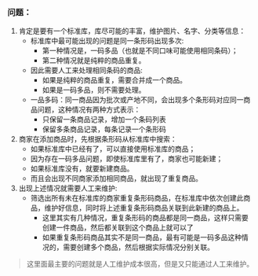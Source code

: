 ### 问题：
1. 肯定是要有一个标准库，库尽可能的丰富，维护图片、名字、分类等信息：
    * 标准库中最可能出现的问题是同一条形码出现多次:
        * 第一种情况是，一码多品（也就是不同口味可能使用相同条码）；
        * 第二种情况就是纯粹的商品重复。
    * 因此需要人工来处理相同条码的商品:
        * 如果是纯粹的商品重复，需要合并成一个商品。
        * 如果是一码多品，则不需要处理。
    * 一品多码：同一商品因为批次或产地不同，会出现多个条形码对应同一商品问题，这种情况有两种方式表示：
        * 只保留一条商品记录，增加一个条码列表
        * 保留多条商品记录，每条记录一个条形码
2. 商家在添加商品时，先根据条形码从标准库中搜索：
    * 如果标准库中已经有了，可以直接使用标准库的商品；
    * 因为存在一码多品问题，即使标准库里有了，商家也可能新建；
    * 如果标准库没有，就要新建商品。
    * 而且会出现不同商家添加相同商品，就出现了重复商品。
3. 出现上述情况就需要人工来维护:
    * 筛选出所有未在标准库的商家重复条形码商品，在标准库中依次创建此商品，维护好信息，同时将上述重复条形码商品关联到此新建的商品上。
        * 这里其实有几种情况，重复条形码的商品都是同一商品，这样只需要创建一件商品，然后都关联到这个商品上就可以了
        * 如果重复条形码商品其实不是同一商品，最有可能是一码多品这种情况的，需要创建多个商品，然后根据实际情况分别关联。

> 这里面最主要的问题就是人工维护成本很高，但是又只能通过人工来维护。